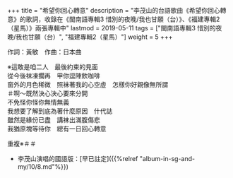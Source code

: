 +++
title = "希望你回心轉意"
description = "李茂山的台語歌曲《希望你回心轉意》的歌詞，收錄在《閩南語專輯3 惜別的夜晚/我也甘願（台）》、《福建專輯2（星馬）》兩張專輯中"
lastmod = 2019-05-11
tags = ["閩南語專輯3 惜別的夜晚/我也甘願（台）",  "福建專輯2（星馬）"]
weight = 5
+++

作詞：黃敏　作曲：日本曲

※這敢是咱二人　最後約束的見面  
從今後袜凍擱再　甲你逗陣飲咖啡  
窗外的月色稀微　照袜著我的心空虛　怎樣你好親像無所謂  
＃啊～既然決心決心要來分開  
不免怪你怪你無情無義  
我想要了解到底為著什麼原因　什代誌  
雖然是緣份已盡　講袜出滿腹傷悲  
我猶原塊等待你　總有一日回心轉意  

重複※＃＃

* 李茂山演唱的國語版：[早已註定]({{%relref "album-in-sg-and-my/10/8.md"%}}) 
